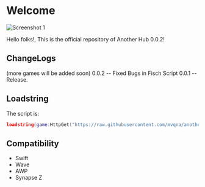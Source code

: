 # Welcome
![Screenshot 1](https://i.imgur.com/Cp8WqNT.png)

Hello folks!, This is the official repository of Another Hub 0.0.2!


## ChangeLogs
(more games will be added soon)
0.0.2 -- Fixed Bugs in Fisch Script
0.0.1 -- Release.

## Loadstring
The script is:
```lua
loadstring(game:HttpGet("https://raw.githubusercontent.com/mvqna/another-hub/refs/heads/main/main/loader.lua", true))()
```
## Compatibility
* Swift
* Wave
* AWP
* Synapse Z


